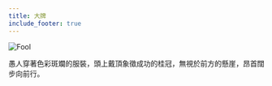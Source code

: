 ```yaml
---
title: 大牌
include_footer: true
---
```


![Fool](/images/00-tarot-images/00-fool.jpg "Fool")

愚人穿著色彩斑斕的服裝，頭上戴頂象徵成功的桂冠，無視於前方的懸崖，昂首闊步向前行。